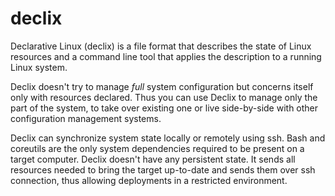 # declix

Declarative Linux (declix) is a file format
that describes the state of Linux resources
and a command line tool that applies the
description to a running Linux system.

Declix doesn't try to manage _full_ system
configuration but concerns itself only with
resources declared. Thus you can use Declix
to manage only the part of the system, to
take over existing one or live side-by-side
with other configuration management systems.

Declix can synchronize system state locally
or remotely using ssh. Bash and coreutils
are the only system dependencies required
to be present on a target computer. Declix
doesn't have any persistent state. It sends
all resources needed to bring the target
up-to-date and sends them over ssh connection,
thus allowing deployments in a restricted
environment.
